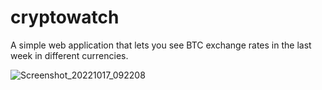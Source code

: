 # cryptowatch
A simple web application that lets you see BTC exchange rates in the last week in different currencies.

![Screenshot_20221017_092208](https://user-images.githubusercontent.com/42741430/196114093-00f69eb2-cffa-43eb-a019-bc15b5871796.png)
